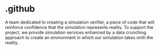# .github
A team dedicated to creating a simulation verifier, a piece of code that will reinforce confidence that the simulation represents reality. To support the project, we provide simulation services enhanced by a data crunching approach to create an environment in which our simulation takes onth the reality. 
